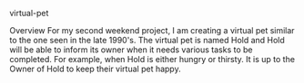 virtual-pet

Overview
For my second weekend project,
I am creating a virtual pet similar to the one seen in the late 1990's. The virtual pet is named Hold and Hold will be able to inform its owner when it needs various tasks to be completed. For example, when Hold is either hungry or thirsty. It is up to the Owner of Hold to keep their virtual pet happy. 
